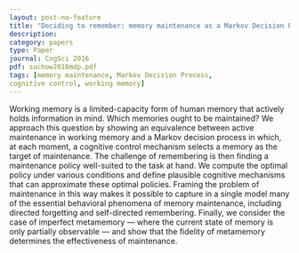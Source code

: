 ```yaml
---
layout: post-no-feature
title: "Deciding to remember: memory maintenance as a Markov Decision Process"
description:
category: papers
type: Paper
journal: CogSci 2016
pdf: suchow2016mdp.pdf
tags: [memory maintenance, Markov Decision Process,
cognitive control, working memory]
---
```


Working memory is a limited-capacity form of human memory
that actively holds information in mind. Which memories
ought to be maintained? We approach this question by showing
an equivalence between active maintenance in working memory
and a Markov decision process in which, at each moment,
a cognitive control mechanism selects a memory as the target
of maintenance. The challenge of remembering is then finding
a maintenance policy well-suited to the task at hand. We compute
the optimal policy under various conditions and define
plausible cognitive mechanisms that can approximate these optimal
policies. Framing the problem of maintenance in this
way makes it possible to capture in a single model many of the
essential behavioral phenomena of memory maintenance, including
directed forgetting and self-directed remembering. Finally,
we consider the case of imperfect metamemory — where
the current state of memory is only partially observable — and
show that the fidelity of metamemory determines the effectiveness
of maintenance.
